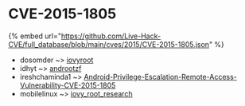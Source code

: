 # CVE-2015-1805
{% embed url="https://github.com/Live-Hack-CVE/full_database/blob/main/cves/2015/CVE-2015-1805.json" %}

* dosomder ~> [iovyroot](https://www.alice-snow.ru/2015/database/cve-2015-1805/iovyroot-dosomder)
* idhyt ~> [androotzf](https://www.alice-snow.ru/2015/database/cve-2015-1805/androotzf-idhyt)
* ireshchaminda1 ~> [Android-Privilege-Escalation-Remote-Access-Vulnerability-CVE-2015-1805](https://www.alice-snow.ru/2015/database/cve-2015-1805/android-privilege-escalation-remote-access-vulnerability-cve-2015-1805-ireshchaminda1)
* mobilelinux ~> [iovy_root_research](https://www.alice-snow.ru/2015/database/cve-2015-1805/iovy_root_research-mobilelinux)